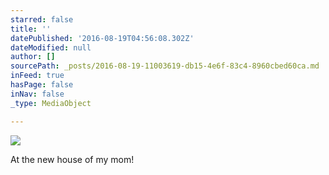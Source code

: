 ```yaml
---
starred: false
title: ''
datePublished: '2016-08-19T04:56:08.302Z'
dateModified: null
author: []
sourcePath: _posts/2016-08-19-11003619-db15-4e6f-83c4-8960cbed60ca.md
inFeed: true
hasPage: false
inNav: false
_type: MediaObject

---
```

![](https://the-grid-user-content.s3-us-west-2.amazonaws.com/c5875222-9db5-4f70-9c7b-45ce5cdaaf3f.jpg)

At the new house of my mom!